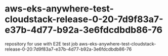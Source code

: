 # aws-eks-anywhere-test-cloudstack-release-0-20-7d9f83a7-e37b-4d77-b92a-3e6fdcdbdb86-76
repository for use with E2E test job aws-eks-anywhere-test-cloudstack-release-0-20:7d9f83a7-e37b-4d77-b92a-3e6fdcdbdb86-76
